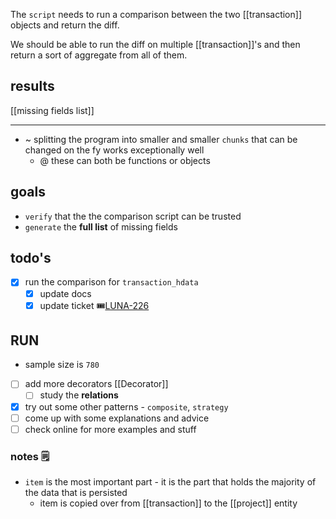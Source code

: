 The `script` needs to run a comparison between the two [[transaction]] objects and return the diff.

We should be able to run the diff on multiple [[transaction]]'s and then return a sort of aggregate from all of them.
## results
[[missing fields list]]

---

- ~ splitting the program into smaller and smaller `chunks` that can be changed on the fy works exceptionally well
	- @ these can both be functions or objects

## goals
* `verify` that the the comparison script can be trusted
* `generate` the **full list** of missing fields

## todo's
- [x] run the comparison for `transaction_hdata` 
	- [x] update docs
	- [x] update ticket 🎟[LUNA-226](https://avivgroup.atlassian.net/browse/LUNA-226)

## RUN
- sample size is `780`

- [ ] add more decorators [[Decorator]]
	- [ ] study the **relations**
- [x] try out some other patterns - `composite`, `strategy`
- [ ] come up with some explanations and advice
- [ ] check online for more examples and stuff

### notes 🗒
- `item` is the most important part - it is the part that holds the majority of the data that is persisted
	- item is copied over from [[transaction]] to the [[project]] entity
